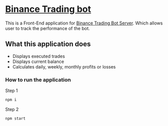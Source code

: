 # [Binance Trading bot](https://binance-trading-bot.netlify.app)
This is a Front-End application for [Binance Trading Bot Server](https://github.com/zicoz18/btb-server). Which allows user to track the performance of the bot.

## What this application does
- Displays executed trades
- Displays current balance
- Calculates daily, weekly, monthly profits or losses 

### How to run the application
Step 1
```sh
npm i
```
Step 2
```
npm start
```

